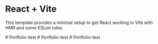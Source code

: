 # React + Vite

This template provides a minimal setup to get React working in Vite with HMR and some ESLint rules.

#   P o r t f o l i o - t e s t 
 
 #   P o r t f o l i o - t e s t 
 
 #   P o r t f o l i o - t e s t 
 
 
